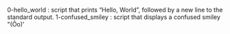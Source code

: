  0-hello_world : script that prints “Hello, World”, followed by a new line to the standard output.
 1-confused_smiley : script that displays a confused smiley "(Ôo)'
